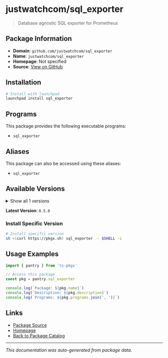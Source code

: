 # justwatchcom/sql_exporter

> Database agnostic SQL exporter for Prometheus

## Package Information

- **Domain**: `github.com/justwatchcom/sql_exporter`
- **Name**: `justwatchcom/sql_exporter`
- **Homepage**: Not specified
- **Source**: [View on GitHub](https://github.com/pkgxdev/pantry/tree/main/projects/github.com/justwatchcom/sql_exporter/package.yml)

## Installation

```bash
# Install with launchpad
launchpad install sql_exporter
```

## Programs

This package provides the following executable programs:

- `sql_exporter`

## Aliases

This package can also be accessed using these aliases:

- `sql_exporter`

## Available Versions

<details>
<summary>Show all 1 versions</summary>

- `0.5.0`

</details>

**Latest Version**: `0.5.0`

### Install Specific Version

```bash
# Install specific version
sh <(curl https://pkgx.sh) sql_exporter -- $SHELL -i
```

## Usage Examples

```typescript
import { pantry } from 'ts-pkgx'

// Access this package
const pkg = pantry.sql_exporter

console.log(`Package: ${pkg.name}`)
console.log(`Description: ${pkg.description}`)
console.log(`Programs: ${pkg.programs.join(', ')}`)
```

## Links

- [Package Source](https://github.com/pkgxdev/pantry/tree/main/projects/github.com/justwatchcom/sql_exporter/package.yml)
- [Homepage](#)
- [Back to Package Catalog](../../../package-catalog.md)

---

*This documentation was auto-generated from package data.*
